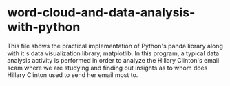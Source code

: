 # word-cloud-and-data-analysis-with-python
This file shows the practical implementation of Python's panda library along with it's data visualization library, matplotlib. 
In this program, a typical data analysis activity is performed in order to analyze the Hillary Clinton's email scam where we are studying and finding out insights as to whom does Hillary Clinton used to send her email most to.
